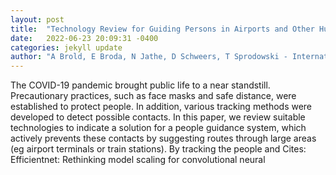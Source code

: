 ```yaml
---
layout: post
title:  "Technology Review for Guiding Persons in Airports and Other Hubs"
date:   2022-06-23 20:09:31 -0400
categories: jekyll update
author: "A Brold, E Broda, N Jathe, D Schweers, T Sprodowski - International Conference on , 2022"
---
```

The COVID-19 pandemic brought public life to a near standstill. Precautionary practices, such as face masks and safe distance, were established to protect people. In addition, various tracking methods were developed to detect possible contacts. In this paper, we review suitable technologies to indicate a solution for a people guidance system, which actively prevents these contacts by suggesting routes through large areas (eg airport terminals or train stations). By tracking the people and  Cites: Efficientnet: Rethinking model scaling for convolutional neural